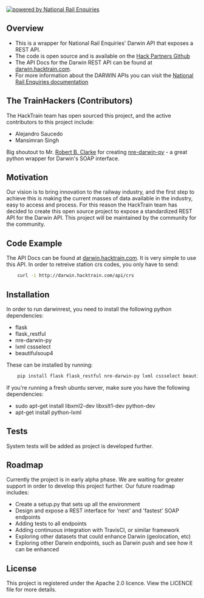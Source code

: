[![powered by National Rail Enquiries](http://www.xcitybrum.co.uk/Content/images/poweredby.png)](http://www.nationalrail.co.uk/100296.aspx)

## Overview

* This is a wrapper for National Rail Enquiries' Darwin API that exposes a REST API. 
* The code is open source and is available on the [Hack Partners Github](https://github.com/HackPartners/darwinrest) 
* The API Docs for the Darwin REST API can be found at [darwin.hacktrain.com](http://darwin.hacktrain.com). 
* For more information about the DARWIN APIs you can visit the [National Rail Enquiries documentation](http://www.nationalrail.co.uk/46391.aspx)


## The TrainHackers (Contributors)

The HackTrain team has open sourced this project, and the active contributors to this project include:
* Alejandro Saucedo
* Mansimran Singh

Big shoutout to Mr. [Robert B. Clarke](https://github.com/robert-b-clarke) for creating [nre-darwin-py](https://github.com/robert-b-clarke/nre-darwin-py) - a great python wrapper for Darwin's SOAP interface.


## Motivation

Our vision is to bring innovation to the railway industry, and the first step to achieve this is making the current masses of data available in the industry, easy to access and process. For this reason the HackTrain team has decided to create this open source project to expose a standardized REST API for the Darwin API. This project will be maintained by the community for the community.


## Code Example

The API Docs can be found at [darwin.hacktrain.com](http://darwin.hacktrain.com). It is very simple to use this API. In order to retreive station crs codes, you only have to send:

``` bash
    curl -i http://darwin.hacktrain.com/api/crs
```


## Installation

In order to run darwinrest, you need to install the following python dependencies:
* flask
* flask_restful
* nre-darwin-py
* lxml cssselect
* beautifulsoup4

These can be installed by running:

``` bash
    pip install flask flask_restful nre-darwin-py lxml cssselect beautifulsoup4
```

If you're running a fresh ubuntu server, make sure you have the following dependencies:
* sudo apt-get install libxml2-dev libxslt1-dev python-dev
* apt-get install python-lxml


## Tests

System tests will be added as project is developed further.


## Roadmap

Currently the project is in early alpha phase. We are waiting for greater support in order to develop this project further. Our future roadmap includes:
* Create a setup.py that sets up all the environment
* Design and expose a REST interface for 'next' and 'fastest' SOAP endpoints
* Adding tests to all endpoints
* Adding continuous integration with TravisCI, or similar framework
* Exploring other datasets that could enhance Darwin (geolocation, etc)
* Exploring other Darwin endpoints, such as Darwin push and see how it can be enhanced


## License

This project is registered under the Apache 2.0 licence. View the LICENCE file for more details.